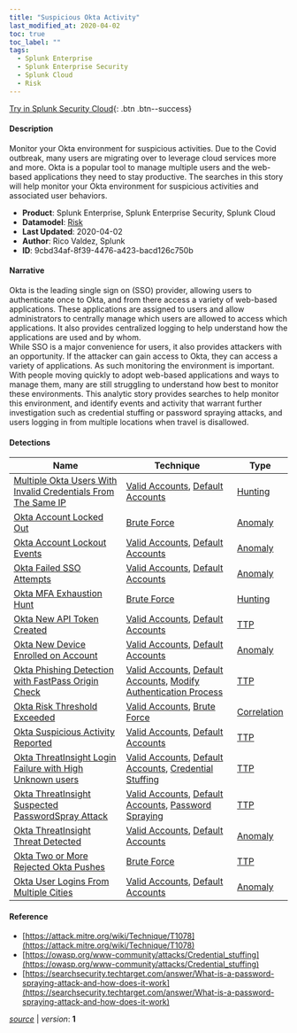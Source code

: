 ```yaml
---
title: "Suspicious Okta Activity"
last_modified_at: 2020-04-02
toc: true
toc_label: ""
tags:
  - Splunk Enterprise
  - Splunk Enterprise Security
  - Splunk Cloud
  - Risk
---
```


[Try in Splunk Security Cloud](https://www.splunk.com/en_us/cyber-security.html){: .btn .btn--success}

#### Description

Monitor your Okta environment for suspicious activities. Due to the Covid outbreak, many users are migrating over to leverage cloud services more and more. Okta is a popular tool to manage multiple users and the web-based applications they need to stay productive. The searches in this story will help monitor your Okta environment for suspicious activities and associated user behaviors.

- **Product**: Splunk Enterprise, Splunk Enterprise Security, Splunk Cloud
- **Datamodel**: [Risk](https://docs.splunk.com/Documentation/CIM/latest/User/Risk)
- **Last Updated**: 2020-04-02
- **Author**: Rico Valdez, Splunk
- **ID**: 9cbd34af-8f39-4476-a423-bacd126c750b

#### Narrative

Okta is the leading single sign on (SSO) provider, allowing users to authenticate once to Okta, and from there access a variety of web-based applications. These applications are assigned to users and allow administrators to centrally manage which users are allowed to access which applications. It also provides centralized logging to help understand how the applications are used and by whom. \
While SSO is a major convenience for users, it also provides attackers with an opportunity. If the attacker can gain access to Okta, they can access a variety of applications. As such monitoring the environment is important. \
With people moving quickly to adopt web-based applications and ways to manage them, many are still struggling to understand how best to monitor these environments. This analytic story provides searches to help monitor this environment, and identify events and activity that warrant further investigation such as credential stuffing or password spraying attacks, and users logging in from multiple locations when travel is disallowed.

#### Detections

| Name        | Technique   | Type         |
| ----------- | ----------- |--------------|
| [Multiple Okta Users With Invalid Credentials From The Same IP](/application/19cba45f-cad3-4032-8911-0c09e0444552/) | [Valid Accounts](/tags/#valid-accounts), [Default Accounts](/tags/#default-accounts) | [Hunting](https://github.com/splunk/security_content/wiki/Detection-Analytic-Types) |
| [Okta Account Locked Out](/application/d650c0ae-bdc5-400e-9f0f-f7aa0a010ef1/) | [Brute Force](/tags/#brute-force) | [Anomaly](https://github.com/splunk/security_content/wiki/Detection-Analytic-Types) |
| [Okta Account Lockout Events](/application/62b70968-a0a5-4724-8ac4-67871e6f544d/) | [Valid Accounts](/tags/#valid-accounts), [Default Accounts](/tags/#default-accounts) | [Anomaly](https://github.com/splunk/security_content/wiki/Detection-Analytic-Types) |
| [Okta Failed SSO Attempts](/application/371a6545-2618-4032-ad84-93386b8698c5/) | [Valid Accounts](/tags/#valid-accounts), [Default Accounts](/tags/#default-accounts) | [Anomaly](https://github.com/splunk/security_content/wiki/Detection-Analytic-Types) |
| [Okta MFA Exhaustion Hunt](/application/97e2fe57-3740-402c-988a-76b64ce04b8d/) | [Brute Force](/tags/#brute-force) | [Hunting](https://github.com/splunk/security_content/wiki/Detection-Analytic-Types) |
| [Okta New API Token Created](/application/c3d22720-35d3-4da4-bd0a-740d37192bd4/) | [Valid Accounts](/tags/#valid-accounts), [Default Accounts](/tags/#default-accounts) | [TTP](https://github.com/splunk/security_content/wiki/Detection-Analytic-Types) |
| [Okta New Device Enrolled on Account](/application/bb27cbce-d4de-432c-932f-2e206e9130fb/) | [Valid Accounts](/tags/#valid-accounts), [Default Accounts](/tags/#default-accounts) | [Anomaly](https://github.com/splunk/security_content/wiki/Detection-Analytic-Types) |
| [Okta Phishing Detection with FastPass Origin Check](/application/f4ca0057-cbf3-44f8-82ea-4e330ee901d3/) | [Valid Accounts](/tags/#valid-accounts), [Default Accounts](/tags/#default-accounts), [Modify Authentication Process](/tags/#modify-authentication-process) | [TTP](https://github.com/splunk/security_content/wiki/Detection-Analytic-Types) |
| [Okta Risk Threshold Exceeded](/application/d8b967dd-657f-4d88-93b5-c588bcd7218c/) | [Valid Accounts](/tags/#valid-accounts), [Brute Force](/tags/#brute-force) | [Correlation](https://github.com/splunk/security_content/wiki/Detection-Analytic-Types) |
| [Okta Suspicious Activity Reported](/application/bfc840f5-c9c6-454c-aa13-b46fd0bf1e79/) | [Valid Accounts](/tags/#valid-accounts), [Default Accounts](/tags/#default-accounts) | [TTP](https://github.com/splunk/security_content/wiki/Detection-Analytic-Types) |
| [Okta ThreatInsight Login Failure with High Unknown users](/application/632663b0-4562-4aad-abe9-9f621a049738/) | [Valid Accounts](/tags/#valid-accounts), [Default Accounts](/tags/#default-accounts), [Credential Stuffing](/tags/#credential-stuffing) | [TTP](https://github.com/splunk/security_content/wiki/Detection-Analytic-Types) |
| [Okta ThreatInsight Suspected PasswordSpray Attack](/application/25dbad05-6682-4dd5-9ce9-8adecf0d9ae2/) | [Valid Accounts](/tags/#valid-accounts), [Default Accounts](/tags/#default-accounts), [Password Spraying](/tags/#password-spraying) | [TTP](https://github.com/splunk/security_content/wiki/Detection-Analytic-Types) |
| [Okta ThreatInsight Threat Detected](/application/140504ae-5fe2-4d65-b2bc-a211813fbca6/) | [Valid Accounts](/tags/#valid-accounts), [Default Accounts](/tags/#default-accounts) | [Anomaly](https://github.com/splunk/security_content/wiki/Detection-Analytic-Types) |
| [Okta Two or More Rejected Okta Pushes](/application/d93f785e-4c2c-4262-b8c7-12b77a13fd39/) | [Brute Force](/tags/#brute-force) | [TTP](https://github.com/splunk/security_content/wiki/Detection-Analytic-Types) |
| [Okta User Logins From Multiple Cities](/application/7594fa07-9f34-4d01-81cc-d6af6a5db9e8/) | [Valid Accounts](/tags/#valid-accounts), [Default Accounts](/tags/#default-accounts) | [Anomaly](https://github.com/splunk/security_content/wiki/Detection-Analytic-Types) |

#### Reference

* [https://attack.mitre.org/wiki/Technique/T1078](https://attack.mitre.org/wiki/Technique/T1078)
* [https://owasp.org/www-community/attacks/Credential_stuffing](https://owasp.org/www-community/attacks/Credential_stuffing)
* [https://searchsecurity.techtarget.com/answer/What-is-a-password-spraying-attack-and-how-does-it-work](https://searchsecurity.techtarget.com/answer/What-is-a-password-spraying-attack-and-how-does-it-work)



[*source*](https://github.com/splunk/security_content/tree/develop/stories/suspicious_okta_activity.yml) \| *version*: **1**